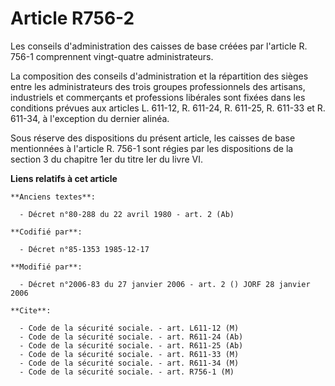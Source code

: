 # Article R756-2

Les conseils d'administration des caisses de base créées par l'article R. 756-1 comprennent vingt-quatre administrateurs.

La composition des conseils d'administration et la répartition des sièges entre les administrateurs des trois groupes
professionnels des artisans, industriels et commerçants et professions libérales sont fixées dans les conditions prévues aux
articles L. 611-12, R. 611-24, R. 611-25, R. 611-33 et R. 611-34, à l'exception du dernier alinéa.

Sous réserve des dispositions du présent article, les caisses de base mentionnées à l'article R. 756-1 sont régies par les
dispositions de la section 3 du chapitre 1er du titre Ier du livre VI.

**Liens relatifs à cet article**

	**Anciens textes**:

	  - Décret n°80-288 du 22 avril 1980 - art. 2 (Ab)

	**Codifié par**:

	  - Décret n°85-1353 1985-12-17

	**Modifié par**:

	  - Décret n°2006-83 du 27 janvier 2006 - art. 2 () JORF 28 janvier 2006

	**Cite**:

	  - Code de la sécurité sociale. - art. L611-12 (M)
	  - Code de la sécurité sociale. - art. R611-24 (Ab)
	  - Code de la sécurité sociale. - art. R611-25 (Ab)
	  - Code de la sécurité sociale. - art. R611-33 (M)
	  - Code de la sécurité sociale. - art. R611-34 (M)
	  - Code de la sécurité sociale. - art. R756-1 (M)
